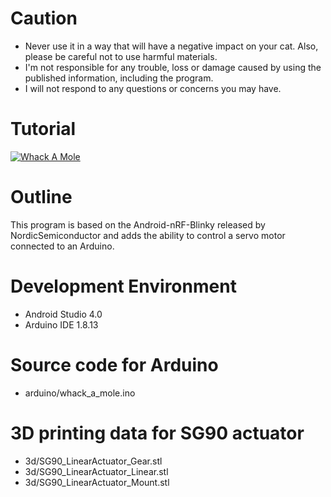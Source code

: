 # Caution
- Never use it in a way that will have a negative impact on your cat. Also, please be careful not to use harmful materials.
- I'm not responsible for any trouble, loss or damage caused by using the published information, including the program.
- I will not respond to any questions or concerns you may have.

# Tutorial
[![Whack A Mole](http://img.youtube.com/vi/53kR-B51iNw/0.jpg)](http://www.youtube.com/watch?v=53kR-B51iNw "Whack A Mole")

# Outline
This program is based on the Android-nRF-Blinky released by NordicSemiconductor and adds the ability to control a servo motor connected to an Arduino.

# Development Environment
- Android Studio 4.0
- Arduino IDE 1.8.13

# Source code for Arduino
- arduino/whack_a_mole.ino

# 3D printing data for SG90 actuator
- 3d/SG90_LinearActuator_Gear.stl
- 3d/SG90_LinearActuator_Linear.stl
- 3d/SG90_LinearActuator_Mount.stl